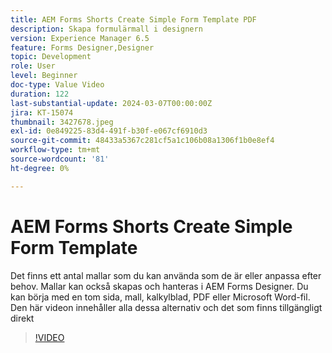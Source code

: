 ```yaml
---
title: AEM Forms Shorts Create Simple Form Template PDF
description: Skapa formulärmall i designern
version: Experience Manager 6.5
feature: Forms Designer,Designer
topic: Development
role: User
level: Beginner
doc-type: Value Video
duration: 122
last-substantial-update: 2024-03-07T00:00:00Z
jira: KT-15074
thumbnail: 3427678.jpeg
exl-id: 0e849225-83d4-491f-b30f-e067cf6910d3
source-git-commit: 48433a5367c281cf5a1c106b08a1306f1b0e8ef4
workflow-type: tm+mt
source-wordcount: '81'
ht-degree: 0%

---
```


# AEM Forms Shorts Create Simple Form Template

Det finns ett antal mallar som du kan använda som de är eller anpassa efter behov. Mallar kan också skapas och hanteras i AEM Forms Designer. Du kan börja med en tom sida, mall, kalkylblad, PDF eller Microsoft Word-fil. Den här videon innehåller alla dessa alternativ och det som finns tillgängligt direkt

>[!VIDEO](https://video.tv.adobe.com/v/3427678/?learn=on)

